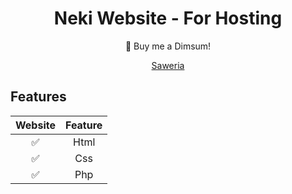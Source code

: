 <div align="center">
 
# Neki Website - For Hosting

 <summary>🥟 Buy me a Dimsum!</summary>

 [Saweria](https://saweria.co/donate/ZaghireaX)

</details>
</div>



## Features

| Website |                Feature           |
| :-----------: | :--------------------------------: |
|       ✅       | Html                             |
|       ✅       | Css                              |
|       ✅       | Php                              |
